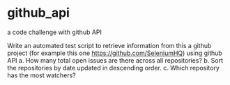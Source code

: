 # github_api
a code challenge with github API


Write an automated test script to retrieve information from this a github project (for example this one https://github.com/SeleniumHQ) using github API
a. How many total open issues are there across all repositories?
b. Sort the repositories by date updated in descending order.
c. Which repository has the most watchers?
